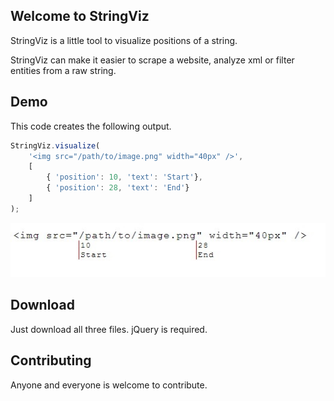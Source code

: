 ## Welcome to StringViz

StringViz is a little tool to visualize positions of a string.

StringViz can make it easier to scrape a website, analyze xml or filter entities from a raw string. 

## Demo

This code creates the following output.
`````javascript
StringViz.visualize(
    '<img src="/path/to/image.png" width="40px" />',
    [
        { 'position': 10, 'text': 'Start'},
        { 'position': 28, 'text': 'End'}
    ]
);
`````
![Output](example.jpg)

## Download

Just download all three files.
jQuery is required.

## Contributing 

Anyone and everyone is welcome to contribute.
